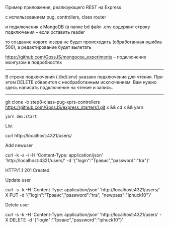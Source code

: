Пример приложения, реализующего REST на Express

с использованием pug, controllers, class router

и подключения к MongoDB (в папке bd файл .env содержит строку подключения – если оставить reader

то создание нового юзера не будет происходить (обработанная ошибка 500), а редактирование будет вылетать

https://github.com/GossJS/mongoose_experiments – подключение монгузом в подробностях

---

В строке подключения (./bd/.env) указано подключение для чтения. При этом DELETE обвалится с необработанным исключением. Вам нужно здесь написать подключение на чтение и запись.

---

git clone -b step8-class-pug-xprs-controllers https://github.com/GossJS/express_starters1.git x && cd x && yarn 

```yarn dev:start```

List

curl http://localhost:4321/users/

Add newuser

curl -k -s -i -H 'Content-Type: application/json' 'http://localhost:4321/users/' -d '{"login":"Трэвис","password":"tra"}'

HTTP/1.1 201 Created

Update user

curl -s -k -H 'Content-Type: application/json' 'http://localhost:4321/users/' -X PUT -d '{"login":"Трэвис","password":"tra", "newpass":"iphuck10"}'

Delete user

curl -s -k -H 'Content-Type: application/json' 'http://localhost:4321/users' -X DELETE -d '{"login":"Трэвис","password":"iphuck10"}'


